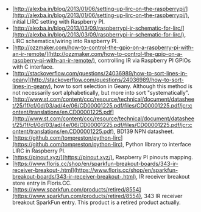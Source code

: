 * [http://alexba.in/blog/2013/01/06/setting-up-lirc-on-the-raspberrypi/](http://alexba.in/blog/2013/01/06/setting-up-lirc-on-the-raspberrypi/), initial LIRC setting with Raspberry PI.
* [http://alexba.in/blog/2013/03/09/raspberrypi-ir-schematic-for-lirc/](http://alexba.in/blog/2013/03/09/raspberrypi-ir-schematic-for-lirc/), LIRC schematics/wiring into Raspberry PI.
* [http://ozzmaker.com/how-to-control-the-gpio-on-a-raspberry-pi-with-an-ir-remote/](http://ozzmaker.com/how-to-control-the-gpio-on-a-raspberry-pi-with-an-ir-remote/), controlling IR via Raspberry PI GPIOs with C interface.
* [http://stackoverflow.com/questions/24036989/how-to-sort-lines-in-geany](http://stackoverflow.com/questions/24036989/how-to-sort-lines-in-geany), how to sort selection in Geany. Although this method is not necessarily sort alphabetically, but more into sort "systematically".
* [http://www.st.com/content/ccc/resource/technical/document/datasheet/25/1f/cf/0d/03/ad/4e/06/CD00001225.pdf/files/CD00001225.pdf/jcr:content/translations/en.CD00001225.pdf](http://www.st.com/content/ccc/resource/technical/document/datasheet/25/1f/cf/0d/03/ad/4e/06/CD00001225.pdf/files/CD00001225.pdf/jcr:content/translations/en.CD00001225.pdf), BD139 NPN datasheet.
* [https://github.com/tompreston/python-lirc](https://github.com/tompreston/python-lirc), Python library to interface LIRC in Raspberry PI.
* [https://pinout.xyz/](https://pinout.xyz/), Raspberry PI pinouts mapping.
* [https://www.floris.cc/shop/en/sparkfun-breakout-boards/343-ir-receiver-breakout-.html](https://www.floris.cc/shop/en/sparkfun-breakout-boards/343-ir-receiver-breakout-.html), IR receiver breakout store entry in Floris.CC.
* [https://www.sparkfun.com/products/retired/8554](https://www.sparkfun.com/products/retired/8554), 343 IR receiver breakout SparkFun entry. This product is a retired product actually.